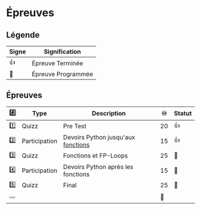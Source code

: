 # Épreuves

## Légende

| Signe              | Signification                 |
|--------------------|-------------------------------|
| :+1:               | Épreuve Terminée              |
| :calendar:         | Épreuve Programmée            |


## Épreuves

| :hash:    | Type    | Description                                         |:infinity:| Statut           |
|-----------|---------|-----------------------------------------------------|----------|------------------|
| :one:     | Quizz   | Pre Test                                            | 20       | :+1:             |
| :two:     | Participation  | Devoirs Python jusqu'aux [fonctions](../7.Functions) | 15       | :+1:             |
| :three:   | Quizz   | Fonctions et FP-Loops                               | 25       | :calendar:       |
| :four:    | Participation  | Devoirs Python après les fonctions         | 15       | :calendar:       |
| :five:    | Quizz   | Final                                               | 25       | :calendar:       |
|:wavy_dash:|         |                                                     |:100:     |                  |
